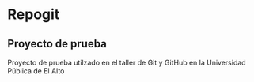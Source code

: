 # Repogit

## Proyecto de prueba

Proyecto de prueba utilzado en el taller de Git y GitHub en la Universidad Pública de El Alto
